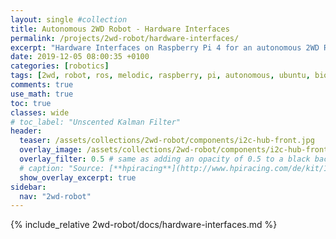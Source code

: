 ```yaml
---
layout: single #collection
title: Autonomous 2WD Robot - Hardware Interfaces
permalink: /projects/2wd-robot/hardware-interfaces/
excerpt: "Hardware Interfaces on Raspberry Pi 4 for an autonomous 2WD Robot running ROS melodic to sense and act in an environment."
date: 2019-12-05 08:00:35 +0100
categories: [robotics]
tags: [2wd, robot, ros, melodic, raspberry, pi, autonomous, ubuntu, bionic, hardware, interface]
comments: true
use_math: true
toc: true
classes: wide
# toc_label: "Unscented Kalman Filter"
header:
  teaser: /assets/collections/2wd-robot/components/i2c-hub-front.jpg
  overlay_image: /assets/collections/2wd-robot/components/i2c-hub-front.jpg
  overlay_filter: 0.5 # same as adding an opacity of 0.5 to a black background
  # caption: "Source: [**hpiracing**](http://www.hpiracing.com/de/kit/114343)"
  show_overlay_excerpt: true
sidebar:
  nav: "2wd-robot"
---
```


{% include_relative 2wd-robot/docs/hardware-interfaces.md %}
